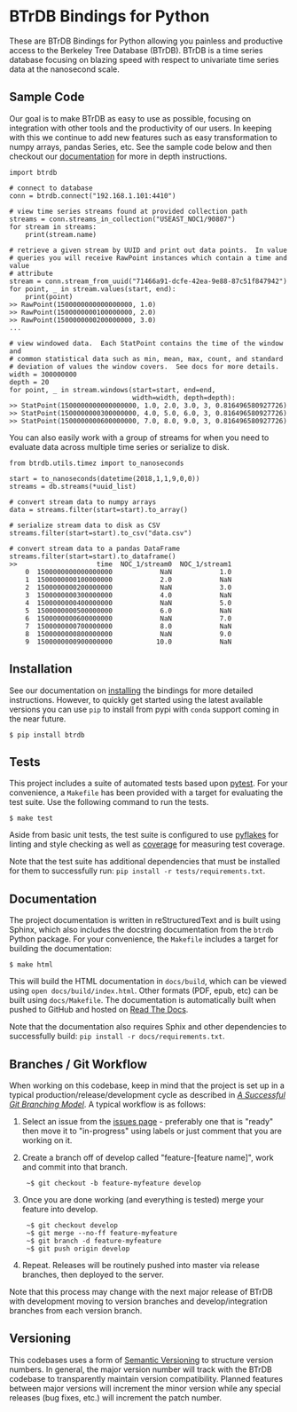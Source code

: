 # BTrDB Bindings for Python

These are BTrDB Bindings for Python allowing you painless and productive access to the Berkeley Tree Database (BTrDB).  BTrDB is a time series database focusing on blazing speed with respect to univariate time series data at the nanosecond scale.


## Sample Code

Our goal is to make BTrDB as easy to use as possible, focusing on integration with other tools and the productivity of our users.  In keeping with this we continue to add new features such as easy transformation to numpy arrays, pandas Series, etc.  See the sample code below and then checkout our [documentation](https://btrdb.readthedocs.io/en/latest/) for more in depth instructions.


    import btrdb

    # connect to database
    conn = btrdb.connect("192.168.1.101:4410")

    # view time series streams found at provided collection path
    streams = conn.streams_in_collection("USEAST_NOC1/90807")
    for stream in streams:
        print(stream.name)

    # retrieve a given stream by UUID and print out data points.  In value
    # queries you will receive RawPoint instances which contain a time and value
    # attribute
    stream = conn.stream_from_uuid("71466a91-dcfe-42ea-9e88-87c51f847942")
    for point, _ in stream.values(start, end):
        print(point)
    >> RawPoint(1500000000000000000, 1.0)
    >> RawPoint(1500000000100000000, 2.0)
    >> RawPoint(1500000000200000000, 3.0)
    ...

    # view windowed data.  Each StatPoint contains the time of the window and
    # common statistical data such as min, mean, max, count, and standard
    # deviation of values the window covers.  See docs for more details.
    width = 300000000
    depth = 20
    for point, _ in stream.windows(start=start, end=end,
                                   width=width, depth=depth):
    >> StatPoint(1500000000000000000, 1.0, 2.0, 3.0, 3, 0.816496580927726)
    >> StatPoint(1500000000300000000, 4.0, 5.0, 6.0, 3, 0.816496580927726)
    >> StatPoint(1500000000600000000, 7.0, 8.0, 9.0, 3, 0.816496580927726)



You can also easily work with a group of streams for when you need to evaluate data across multiple time series or serialize to disk.

    from btrdb.utils.timez import to_nanoseconds

    start = to_nanoseconds(datetime(2018,1,1,9,0,0))
    streams = db.streams(*uuid_list)

    # convert stream data to numpy arrays
    data = streams.filter(start=start).to_array()

    # serialize stream data to disk as CSV
    streams.filter(start=start).to_csv("data.csv")

    # convert stream data to a pandas DataFrame
    streams.filter(start=start).to_dataframe()
    >>                    time  NOC_1/stream0  NOC_1/stream1
        0  1500000000000000000            NaN            1.0
        1  1500000000100000000            2.0            NaN
        2  1500000000200000000            NaN            3.0
        3  1500000000300000000            4.0            NaN
        4  1500000000400000000            NaN            5.0
        5  1500000000500000000            6.0            NaN
        6  1500000000600000000            NaN            7.0
        7  1500000000700000000            8.0            NaN
        8  1500000000800000000            NaN            9.0
        9  1500000000900000000           10.0            NaN


## Installation

See our documentation on [installing](https://btrdb.readthedocs.io/en/latest/installing.html) the bindings for more detailed instructions.  However, to quickly get started using the latest available versions you can use `pip` to install from pypi with `conda` support coming in the near future.

    $ pip install btrdb


## Tests

This project includes a suite of automated tests based upon [pytest](https://docs.pytest.org/en/latest/).  For your convenience, a `Makefile` has been provided with a target for evaluating the test suite.  Use the following command to run the tests.

    $ make test

Aside from basic unit tests, the test suite is configured to use [pyflakes](https://github.com/PyCQA/pyflakes) for linting and style checking as well as [coverage](https://coverage.readthedocs.io) for measuring test coverage.

Note that the test suite has additional dependencies that must be installed for them to successfully run: `pip install -r tests/requirements.txt`.

## Documentation

The project documentation is written in reStructuredText and is built using Sphinx, which also includes the docstring documentation from the `btrdb` Python package. For your convenience, the `Makefile` includes a target for building the documentation:

    $ make html

This will build the HTML documentation in `docs/build`, which can be viewed using `open docs/build/index.html`. Other formats (PDF, epub, etc) can be built using `docs/Makefile`. The documentation is automatically built when pushed to GitHub and hosted on [Read The Docs](https://btrdb.readthedocs.io/en/latest/).

Note that the documentation also requires Sphix and other dependencies to successfully build: `pip install -r docs/requirements.txt`.

## Branches / Git Workflow

When working on this codebase, keep in mind that the project is set up in a typical production/release/development cycle as described in _[A Successful Git Branching Model](http://nvie.com/posts/a-successful-git-branching-model/)_. A typical workflow is as follows:

1. Select an issue from the [issues page](https://github.com/BTrDB/btrdb-python/issues) - preferably one that is "ready" then move it to "in-progress" using labels or just comment that you are working on it.

2. Create a branch off of develop called "feature-[feature name]", work and commit into that branch.

        ~$ git checkout -b feature-myfeature develop

3. Once you are done working (and everything is tested) merge your feature into develop.

        ~$ git checkout develop
        ~$ git merge --no-ff feature-myfeature
        ~$ git branch -d feature-myfeature
        ~$ git push origin develop

4. Repeat. Releases will be routinely pushed into master via release branches, then deployed to the server.

Note that this process may change with the next major release of BTrDB with development moving to version branches and develop/integration branches from each version branch.

## Versioning

This codebases uses a form of [Semantic Versioning](http://semver.org/) to structure version numbers.  In general, the major version number will track with the BTrDB codebase to transparently maintain version compatibility.  Planned features between major versions will increment the minor version while any special releases (bug fixes, etc.) will increment the patch number.

